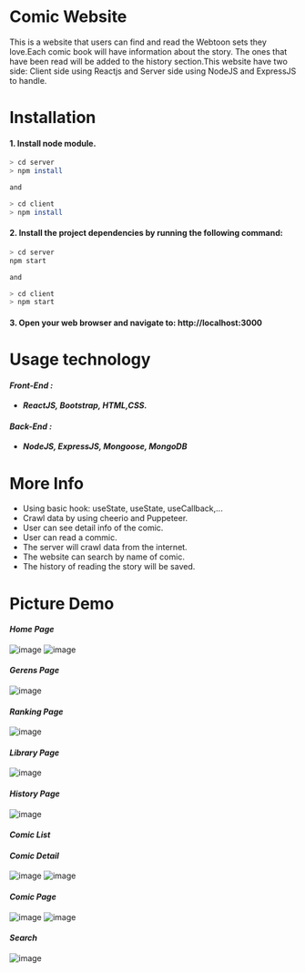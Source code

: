 
# Comic Website

This is a website that users can find and read the Webtoon sets they love.Each comic book will have information about the story. The ones that have been read will be added to the history section.This website have two side:  Client side using Reactjs and Server side using NodeJS and ExpressJS to handle.


# Installation
#### 1. Install node module.

```bash
> cd server 
> npm install

and

> cd client 
> npm install
```

#### 2. Install the project dependencies by running the following command:

```bash
> cd server 
npm start

and 

> cd client 
> npm start
```

#### 3. Open your web browser and navigate to: http://localhost:3000

# Usage technology
#### ***Front-End :***
* ***ReactJS, Bootstrap, HTML,CSS.***
#### ***Back-End :***
* ***NodeJS, ExpressJS, Mongoose, MongoDB***


# More Info
* Using basic hook: useState, useState, useCallback,...
* Crawl data by using cheerio and Puppeteer.
* User can see detail info of the comic.
* User can read a commic.
* The server will crawl data from the internet.
* The website can search by name of comic.
* The history of reading the story will be saved.

# Picture Demo
#### ***Home Page***
![image](https://user-images.githubusercontent.com/90363223/231147799-277906ff-a8dc-4074-bdb5-7bf052e13383.png)
![image](https://user-images.githubusercontent.com/90363223/231148046-2c1cf671-ed79-4926-b710-413dca78b561.png)
#### ***Gerens Page***
![image](https://user-images.githubusercontent.com/90363223/231148326-80086327-3426-4b40-822f-ed248b2d139a.png)
#### ***Ranking Page***
![image](https://user-images.githubusercontent.com/90363223/231148720-a2efaa64-6524-4b81-a9e6-6db8b7d78052.png)
#### ***Library Page***
![image](https://user-images.githubusercontent.com/90363223/231148934-e767c2af-c31e-4cc1-8380-1d5249b63305.png)
#### ***History Page***
![image](https://user-images.githubusercontent.com/90363223/231149717-18048b53-6ee6-4a54-b093-0d533fd41eac.png)
#### ***Comic List***
#### ***Comic Detail***
![image](https://user-images.githubusercontent.com/90363223/231150177-d01b6968-909c-49de-95c0-923753274414.png)
![image](https://user-images.githubusercontent.com/90363223/231150295-7b7e2753-3eea-4699-a04a-c777e5eaff5b.png)
#### ***Comic Page***
![image](https://user-images.githubusercontent.com/90363223/231150963-a14a31c9-1a7f-4ff9-a72a-a710aa6a2b1a.png)
![image](https://user-images.githubusercontent.com/90363223/231151074-1046339c-8484-4476-91c2-e162e9f67639.png)
#### ***Search***
![image](https://user-images.githubusercontent.com/90363223/231151412-39b8114f-1a97-4f6f-a66b-5e5a4d0ee9bd.png)






